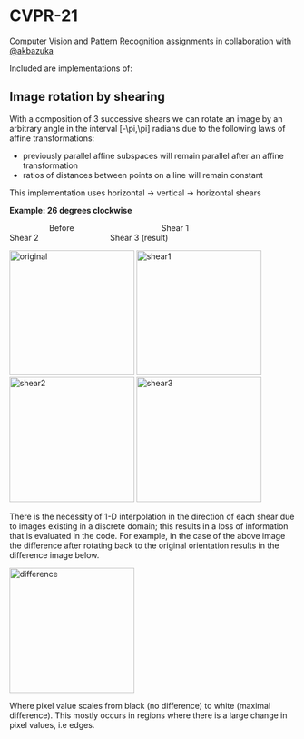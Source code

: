 # CVPR-21

Computer Vision and Pattern Recognition assignments in collaboration with [@akbazuka](https://github.com/akbazuka)

Included are implementations of:

## Image rotation by shearing ##

With a composition of 3 successive shears we can rotate an image by an arbitrary angle in the interval [-\pi,\pi] radians due to the following laws of affine transformations: 
- previously parallel affine subspaces will remain parallel after an affine transformation
- ratios of distances between points on a line will remain constant

This implementation uses horizontal -> vertical -> horizontal shears

**Example: 26 degrees clockwise**

     Before           Shear 1           Shear 2         Shear 3 (result)

<img src="https://user-images.githubusercontent.com/45520841/155027729-e842dbf8-3a81-4129-913e-99709cf259fc.png" alt="original" width="220"/> <img src="https://user-images.githubusercontent.com/45520841/155026937-86762809-c63f-458f-82ee-2b648d3f5741.png" alt="shear1" width="220"/>
<img src="https://user-images.githubusercontent.com/45520841/155026958-1421e5f6-0abd-4ee9-b396-abc8aff7424e.png" alt="shear2" width="220"/>
<img src="https://user-images.githubusercontent.com/45520841/155027012-d37c43bc-b977-4b06-b54a-704b493c43dd.png" alt="shear3" width="220"/>


There is the necessity of 1-D interpolation in the direction of each shear due to images existing in a discrete domain; this results in a loss of information that is evaluated in the code. For example, in the case of the above image the difference after rotating back to the original orientation results in the difference image below. 

<img src="https://user-images.githubusercontent.com/45520841/155029333-2635e8b7-d8f8-495c-94cb-3871ed712820.png" alt="difference" width="220"/>

Where pixel value scales from black (no difference) to white (maximal difference). This mostly occurs in regions where there is a large change in pixel values, i.e edges.
